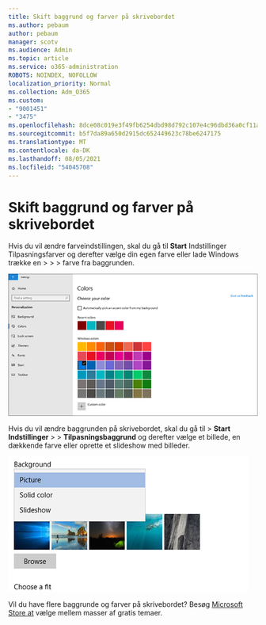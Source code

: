 ```yaml
---
title: Skift baggrund og farver på skrivebordet
ms.author: pebaum
author: pebaum
manager: scotv
ms.audience: Admin
ms.topic: article
ms.service: o365-administration
ROBOTS: NOINDEX, NOFOLLOW
localization_priority: Normal
ms.collection: Adm_O365
ms.custom:
- "9001451"
- "3475"
ms.openlocfilehash: 8dce08c019e3f49fb6254dbd98d792c107e4c96dbd36a0cf11aff70e171e7649
ms.sourcegitcommit: b5f7da89a650d2915dc652449623c78be6247175
ms.translationtype: MT
ms.contentlocale: da-DK
ms.lasthandoff: 08/05/2021
ms.locfileid: "54045708"
---
```

# <a name="change-your-desktop-background-and-colors"></a>Skift baggrund og farver på skrivebordet

Hvis du vil ændre farveindstillingen, skal du gå til **Start** Indstillinger Tilpasningsfarver og derefter vælge din egen farve eller lade Windows trække en  >    >    >  farve fra baggrunden.

![Tilpas dine farver i Windows.](media/windows-personalization-colors.png)

Hvis du vil ændre baggrunden på skrivebordet, skal du gå til  >  **Start Indstillinger**  >    >  **Tilpasningsbaggrund** og derefter vælge et billede, en dækkende farve eller oprette et slideshow med billeder. 

![Skift baggrund Windows skrivebordet.](media/windows-desktop-background.png)

Vil du have flere baggrunde og farver på skrivebordet? Besøg [Microsoft Store at](https://www.microsoft.com/store/collections/windowsthemes) vælge mellem masser af gratis temaer.
